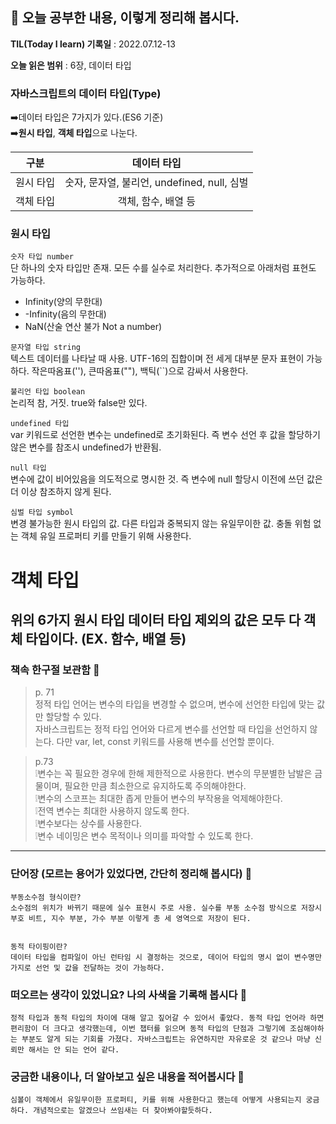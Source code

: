 ## 📕 오늘 공부한 내용, 이렇게 정리해 봅시다.

**TIL(Today I learn) 기록일** : 2022.07.12-13

**오늘 읽은 범위** : 6장, 데이터 타입

### 자바스크립트의 데이터 타입(Type)

➡️데이터 타입은 7가지가 있다.(ES6 기준) <br>
➡️**원시 타입**, **객체 타입**으로 나눈다.

|   구분    |                 데이터 타입                 |
| :-------: | :-----------------------------------------: |
| 원시 타입 | 숫자, 문자열, 불리언, undefined, null, 심벌 |
| 객체 타입 |             객체, 함수, 배열 등             |

### 원시 타입

`숫자 타입 number`<br>
단 하나의 숫자 타입만 존재. 모든 수를 실수로 처리한다. 추가적으로 아래처럼 표현도 가능하다.

- Infinity(양의 무한대)
- -Infinity(음의 무한대)
- NaN(산술 연산 불가 Not a number)

`문자열 타입 string`<br>
텍스트 데이터를 나타날 때 사용. UTF-16의 집합이며 전 세게 대부분 문자 표현이 가능하다. 작은따옴표(''), 큰따옴표(""), 백틱(``)으로 감싸서 사용한다.

`불리언 타입 boolean`<br>
논리적 참, 거짓. true와 false만 있다.

`undefined 타입`<br>
var 키워드로 선언한 변수는 undefined로 초기화된다. 즉 변수 선언 후 값을 할당하기 않은 변수를 참조시 undefined가 반환됨.

`null 타입`<br>
변수에 값이 비어있음을 의도적으로 명시한 것. 즉 변수에 null 할당시 이전에 쓰던 값은 더 이상 참조하지 않게 된다.

`심벌 타입 symbol`<br>
변경 불가능한 원시 타입의 값. 다른 타입과 중복되지 않는 유일무이한 값. 충돌 위험 없는 객체 유일 프로퍼티 키를 만들기 위해 사용한다.

# 객체 타입

## 위의 6가지 원시 타입 데이터 타입 제외의 값은 모두 다 객체 타입이다. (EX. 함수, 배열 등)

### 책속 한구절 보관함 📖

> p. 71 <br>
> 정적 타입 언어는 변수의 타입을 변경할 수 없으며, 변수에 선언한 타입에 맞는 값만 할당할 수 있다. <br>
> 자바스크립트는 정적 타입 언어와 다르게 변수를 선언할 때 타입을 선언하지 않는다. 다만 var, let, const 키워드를 사용해 변수를 선언할 뿐이다. <br>

> p.73<br>
> ❕변수는 꼭 필요한 경우에 한해 제한적으로 사용한다. 변수의 무분별한 남발은 금물이며, 필요한 만큼 최소한으로 유지하도록 주의해야한다. <br>
> ❕변수의 스코프는 최대한 좁게 만들어 변수의 부작용을 억제해야한다. <br>
> ❕전역 변수는 최대한 사용하지 않도록 한다. <br>
> ❕변수보다는 상수를 사용한다.<br>
> ❕변수 네이밍은 변수 목적이나 의미를 파악할 수 있도록 한다.

---

### 단어장 (모르는 용어가 있었다면, 간단히 정리해 봅시다) 🔖

```
부동소수점 형식이란?
소수점의 위치가 바뀌기 때문에 실수 표현시 주로 사용. 실수를 부동 소수점 방식으로 저장시 부호 비트, 지수 부분, 가수 부분 이렇게 총 세 영역으로 저장이 된다.


동적 타이핑이란?
데이터 타입을 컴파일이 아닌 런타임 시 결정하는 것으로, 데이어 타입의 명시 없이 변수명만 가지로 선언 및 값을 전달하는 것이 가능하다.
```

### 떠오르는 생각이 있었니요? 나의 사색을 기록해 봅시다 💭

```
정적 타입과 동적 타입의 차이에 대해 알고 짚어갈 수 있어서 좋았다. 동적 타입 언어라 하면 편리함이 더 크다고 생각했는데, 이번 챕터를 읽으며 동적 타입의 단점과 그렇기에 조심해야하는 부분도 알게 되는 기회를 가졌다. 자바스크립트는 유연하지만 자유로운 것 같으나 마냥 신뢰만 해서는 안 되는 언어 같다.
```

### 궁금한 내용이나, 더 알아보고 싶은 내용을 적어봅시다 🤔

```
심볼이 객체에서 유일무이한 프로퍼티, 키를 위해 사용한다고 했는데 어떻게 사용되는지 궁금하다. 개념적으로는 알겠으나 쓰임새는 더 찾아봐야할듯하다.
```
